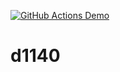 [![GitHub Actions Demo](https://github.com/chitawebui131/d1140/actions/workflows/first.yml/badge.svg?branch=main&event=push)](https://github.com/chitawebui131/d1140/actions/workflows/first.yml)
# d1140
